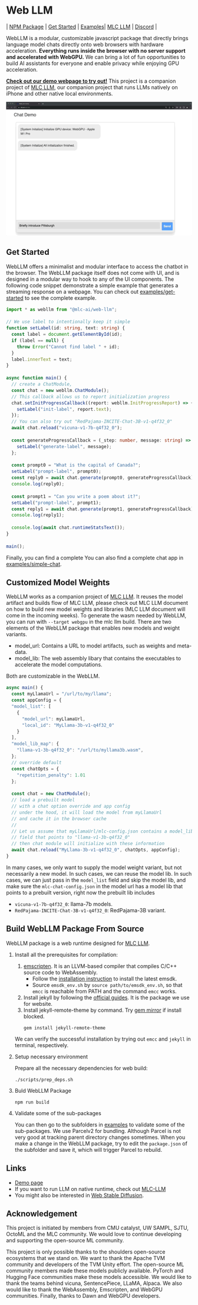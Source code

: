 [discord-url]: https://discord.gg/9Xpy2HGBuD

# Web LLM
| [NPM Package](https://www.npmjs.com/package/@mlc-ai/web-llm) | [Get Started](#get-started) | [Examples](examples)| [MLC LLM](https://github.com/mlc-ai/mlc-llm) | [Discord][discord-url] |

WebLLM is a modular, customizable javascript package that directly
brings language model chats directly onto web browsers with hardware acceleration.
**Everything runs inside the browser with no server support and accelerated with WebGPU.**
We can bring a lot of fun opportunities to build AI assistants for everyone and enable privacy while enjoying GPU acceleration.

**[Check out our demo webpage to try out!](https://mlc.ai/web-llm/)**
This project is a companion project of [MLC LLM](https://github.com/mlc-ai/mlc-llm),
our companion project that runs LLMs natively on iPhone and other native local environments.


<img src="site/img/fig/demo.gif">

## Get Started

WebLLM offers a minimalist and modular interface to access the chatbot in the browser.
The WebLLM package itself does not come with UI, and is designed in a
modular way to hook to any of the UI components. The following code snippet
demonstrate a simple example that generates a streaming response on a webpage.
You can check out [examples/get-started](examples/get-started/) to see the complete example.

```typescript
import * as webllm from "@mlc-ai/web-llm";

// We use label to intentionally keep it simple
function setLabel(id: string, text: string) {
  const label = document.getElementById(id);
  if (label == null) {
    throw Error("Cannot find label " + id);
  }
  label.innerText = text;
}

async function main() {
  // create a ChatModule,
  const chat = new webllm.ChatModule();
  // This callback allows us to report initialization progress
  chat.setInitProgressCallback((report: webllm.InitProgressReport) => {
    setLabel("init-label", report.text);
  });
  // You can also try out "RedPajama-INCITE-Chat-3B-v1-q4f32_0"
  await chat.reload("vicuna-v1-7b-q4f32_0");

  const generateProgressCallback = (_step: number, message: string) => {
    setLabel("generate-label", message);
  };

  const prompt0 = "What is the capital of Canada?";
  setLabel("prompt-label", prompt0);
  const reply0 = await chat.generate(prompt0, generateProgressCallback);
  console.log(reply0);

  const prompt1 = "Can you write a poem about it?";
  setLabel("prompt-label", prompt1);
  const reply1 = await chat.generate(prompt1, generateProgressCallback);
  console.log(reply1);

  console.log(await chat.runtimeStatsText());
}

main();
```

Finally, you can find a complete
You can also find a complete chat app in [examples/simple-chat](examples/simple-chat/).

## Customized Model Weights

WebLLM works as a companion project of [MLC LLM](https://github.com/mlc-ai/mlc-llm).
It reuses the model artifact and builds flow of MLC LLM, please check out MLC LLM document
on how to build new model weights and libraries (MLC LLM document will come in the incoming weeks).
To generate the wasm needed by WebLLM, you can run with `--target webgpu` in the mlc llm build.
There are two elements of the WebLLM package that enables new models and weight variants.

- model_url: Contains a URL to model artifacts, such as weights and meta-data.
- model_lib: The web assembly libary that contains the executables to accelerate the model computations.

Both are customizable in the WebLLM.

```typescript
async main() {
  const myLlamaUrl = "/url/to/my/llama";
  const appConfig = {
  "model_list": [
    {
      "model_url": myLlamaUrl,
      "local_id": "MyLlama-3b-v1-q4f32_0"
    }
  ],
  "model_lib_map": {
    "llama-v1-3b-q4f32_0": "/url/to/myllama3b.wasm",
  };
  // override default
  const chatOpts = {
    "repetition_penalty": 1.01
  };

  const chat = new ChatModule();
  // load a prebuilt model
  // with a chat option override and app config
  // under the hood, it will load the model from myLlamaUrl
  // and cache it in the browser cache
  //
  // Let us assume that myLlamaUrl/mlc-config.json contains a model_lib
  // field that points to "llama-v1-3b-q4f32_0"
  // then chat module will initialize with these information
  await chat.reload("MyLlama-3b-v1-q4f32_0", chatOpts, appConfig);
}
```

In many cases, we only want to supply the model weight variant, but
not necessarily a new model. In such cases, we can reuse the model lib.
In such cases, we can just pass in the `model_list` field and skip the model lib,
and make sure the `mlc-chat-config.json` in the model url has a model lib
that points to a prebuilt version, right now the prebuilt lib includes

- `vicuna-v1-7b-q4f32_0`: llama-7b models.
- `RedPajama-INCITE-Chat-3B-v1-q4f32_0`: RedPajama-3B variant.


## Build WebLLM Package From Source

WebLLM package is a web runtime designed for [MLC LLM](https://github.com/mlc-ai/mlc-llm).

1. Install all the prerequisites for compilation:
    1. [emscripten](https://emscripten.org). It is an LLVM-based compiler that compiles C/C++ source code to WebAssembly.
        - Follow the [installation instruction](https://emscripten.org/docs/getting_started/downloads.html#installation-instructions-using-the-emsdk-recommended) to install the latest emsdk.
        - Source `emsdk_env.sh` by `source path/to/emsdk_env.sh`, so that `emcc` is reachable from PATH and the command `emcc` works.
    4. Install jekyll by following the [official guides](https://jekyllrb.com/docs/installation/). It is the package we use for website.
    5. Install jekyll-remote-theme by command. Try [gem mirror](https://gems.ruby-china.com/) if install blocked.
        ```shell
        gem install jekyll-remote-theme
        ```
    We can verify the successful installation by trying out `emcc` and `jekyll` in terminal, respectively.

2. Setup necessary environment

    Prepare all the necessary dependencies for web build:
    ```shell
    ./scripts/prep_deps.sh
    ```

3. Buld WebLLM Package

    ```shell
    npm run build
    ```

4. Validate some of the sub-packages

    You can then go to the subfolders in [examples](examples) to validate some of the sub-packages.
    We use Parcelv2 for bundling. Although Parcel is not very good at tracking parent directory
    changes sometimes. When you make a change in the WebLLM package, try to edit the `package.json`
    of the subfolder and save it, which will trigger Parcel to rebuild.


## Links

- [Demo page](https://mlc.ai/web-llm/)
- If you want to run LLM on native runtime, check out [MLC-LLM](https://github.com/mlc-ai/mlc-llm)
- You might also be interested in [Web Stable Diffusion](https://github.com/mlc-ai/web-stable-diffusion/).

## Acknowledgement

This project is initiated by members from CMU catalyst, UW SAMPL, SJTU, OctoML and the MLC community. We would love to continue developing and supporting the open-source ML community.

This project is only possible thanks to the shoulders open-source ecosystems that we stand on. We want to thank the Apache TVM community and developers of the TVM Unity effort. The open-source ML community members made these models publicly available. PyTorch and Hugging Face communities make these models accessible. We would like to thank the teams behind vicuna, SentencePiece, LLaMA, Alpaca. We also would like to thank the WebAssembly, Emscripten, and WebGPU communities. Finally, thanks to Dawn and WebGPU developers.
